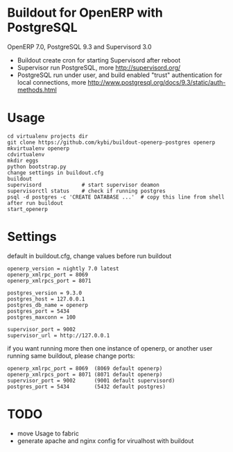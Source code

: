 Buildout for OpenERP with PostgreSQL
====================================

OpenERP 7.0, PostgreSQL 9.3 and Supervisord 3.0
- Buildout create cron for starting Supervisord after reboot
- Supervisor run PostgreSQL, more http://supervisord.org/
- PostgreSQL run under user, and build enabled "trust" authentication for local connections,
 more http://www.postgresql.org/docs/9.3/static/auth-methods.html

Usage
=====
```
cd virtualenv projects dir
git clone https://github.com/kybi/buildout-openerp-postgres openerp
mkvirtualenv openerp
cdvirtualenv
mkdir eggs
python bootstrap.py
change settings in buildout.cfg
buildout
supervisord             # start supervisor deamon
supervisorctl status    # check if running postgres
psql -d postgres -c 'CREATE DATABASE ...'  # copy this line from shell after run buildout
start_openerp
```

Settings
=========

default in buildout.cfg, change values before run buildout

```
openerp_version = nightly 7.0 latest
openerp_xmlrpc_port = 8069
openerp_xmlrpcs_port = 8071

postgres_version = 9.3.0
postgres_host = 127.0.0.1
postgres_db_name = openerp
postgres_port = 5434
postgres_maxconn = 100

supervisor_port = 9002
supervisor_url = http://127.0.0.1
```

if you want running more then one instance of openerp, or another user running same buildout,
please change ports:
```Shell
openerp_xmlrpc_port = 8069  (8069 default openerp)
openerp_xmlrpcs_port = 8071 (8071 default openerp)
supervisor_port = 9002      (9001 default supervisord)
postgres_port = 5434        (5432 default postgres)
```

TODO
====

- move Usage to fabric
- generate apache and nginx config for virualhost with buildout